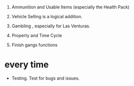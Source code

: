 1. Ammunition and Usable Items (especially the Health Pack)

2. Vehicle Selling is a logical addition.

3. Gambling , especially for Las Venturas.

4. Property and Time Cycle

5. Finish gangs functions

# every time
 
- Testing. Test for bugs and issues.
    
    
